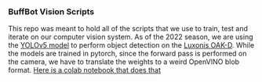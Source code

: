 ### BuffBot Vision Scripts

This repo was meant to hold all of the scripts that we use to train, test and iterate on our computer vision system. As of the 2022 season, we are using the [YOLOv5 model](https://github.com/ultralytics/yolov5) to perform object detection on the [Luxonis OAK-D](https://docs.luxonis.com/en/latest/). While the models are trained in pytorch, since the forward pass is performed on the camera, we have to translate the weights to a weird OpenVINO blob format. [Here is a colab notebook that does that](https://colab.research.google.com/github/luxonis/depthai-ml-training/blob/master/colab-notebooks/YoloV5_training.ipynb)
